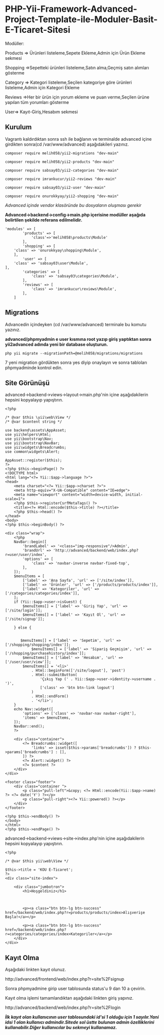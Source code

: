 # PHP-Yii-Framework-Advanced-Project-Template-ile-Moduler-Basit-E-Ticaret-Sitesi

Modüller:

Products => Ürünleri listeleme,Sepete Ekleme,Admin için Ürün Ekleme sekmesi

Shopping =>Sepetteki ürünleri listeleme,Satın alma,Geçmiş satın alımları gösterme

Category => Kategori listeleme,Seçilen kategoriye göre ürünleri listeleme,Admin için Kategori Ekleme

Reviews =>Her bir ürün için yorum ekleme ve puan verme,Seçilen ürüne yapılan tüm yorumları gösterme

User=> Kayıt-Giriş,Hesabım sekmesi

## Kurulum
Vagrantı kaldırdıktan sonra ssh ile bağlanın ve terminalde advanced içine girdikten sonra(cd /var/www/advanced) aşağıdakileri yazınız.

```
composer require melih058/yii2-migrations "dev-main"

composer require melih058/yii2-products "dev-main"

composer require sabsay03/yii2-categories "dev-main"

composer require imrankucur/yii2-reviews "dev-main"

composer require sabsay03/yii2-user "dev-main"

composer require onurokkyay/yii2-shopping "dev-main"
```



*Advanced içinde vendor klasöründe bu dosyaların oluşması gerekir*

**Advanced->backend->config->main.php içerisine modüller aşağıda belirtilen şekilde referans edilmelidir.**


```
'modules' => [
        'products' => [
            'class'=>'melih058\products\Module'
        ],
        'shopping' => [
    'class' => 'onurokkyay\shopping\Module',
    ],
        'user' => [
    'class' => 'sabsay03\user\Module',
],
        'categories' => [
            'class' => 'sabsay03\categories\Module',
        ],
        'reviews' => [
            'class' => 'imrankucur\reviews\Module',
        ],
    ]
```

## Migrations

Advancedin içindeyken (cd /var/www/advanced) terminale bu komutu yazınız.

**advanced/phpmyadmin e user kısmına root yazıp giriş yaptıktan sonra yii2advanced adında yeni bir database oluşturun.**

```
php yii migrate --migrationPath=@melih058/migrations/migrations
```
7 yeni migration gördükten sonra yes diyip onaylayın ve sonra tabloları phpmyadminde kontrol edin.

## Site Görünüşü

advanced->backend->views->layout->main.php'nin içine aşağıdakilerin hepsini kopyalayıp yapıştırın.

```
<?php

/* @var $this \yii\web\View */
/* @var $content string */

use backend\assets\AppAsset;
use yii\helpers\Html;
use yii\bootstrap\Nav;
use yii\bootstrap\NavBar;
use yii\widgets\Breadcrumbs;
use common\widgets\Alert;

AppAsset::register($this);
?>
<?php $this->beginPage() ?>
<!DOCTYPE html>
<html lang="<?= Yii::$app->language ?>">
<head>
    <meta charset="<?= Yii::$app->charset ?>">
    <meta http-equiv="X-UA-Compatible" content="IE=edge">
    <meta name="viewport" content="width=device-width, initial-scale=1">
    <?php $this->registerCsrfMetaTags() ?>
    <title><?= Html::encode($this->title) ?></title>
    <?php $this->head() ?>
</head>
<body>
<?php $this->beginBody() ?>

<div class="wrap">
    <?php
    NavBar::begin([
        'brandLabel' => '<class="img-responsive"/>Admin',
        'brandUrl' => 'http://advanced/backend/web/index.php?r=user/user/index',
        'options' => [
            'class' => 'navbar-inverse navbar-fixed-top',
        ],
    ]);
    $menuItems = [
        ['label' => 'Ana Sayfa', 'url' => ['/site/index']],
        ['label' => 'Ürünler', 'url' => ['/products/products/index']],
        ['label' => 'Kategoriler', 'url' => ['/categories/categories/index']],
    ];
    if (Yii::$app->user->isGuest) {
        $menuItems[] = ['label' => 'Giriş Yap', 'url' => ['/site/login']];
        $menuItems[] = ['label' => 'Kayıt Ol', 'url' => ['/site/signup']];

    } else {


       $menuItems[] = ['label' => 'Sepetim', 'url' => ['/shopping/shopping/index']];
            $menuItems[] = ['label' => 'Sipariş Geçmişim', 'url' => ['/shopping/purchasehistory/index']];
        $menuItems[] = ['label' => 'Hesabım', 'url' => ['/user/user/view']];
        $menuItems[] = '<li>'
            . Html::beginForm(['/site/logout'], 'post')
            . Html::submitButton(
                'Çıkış Yap (' . Yii::$app->user->identity->username . ')',
                ['class' => 'btn btn-link logout']
            )
            . Html::endForm()
            . '</li>';
    }
    echo Nav::widget([
        'options' => ['class' => 'navbar-nav navbar-right'],
        'items' => $menuItems,
    ]);
    NavBar::end();
    ?>

    <div class="container">
        <?= Breadcrumbs::widget([
            'links' => isset($this->params['breadcrumbs']) ? $this->params['breadcrumbs'] : [],
        ]) ?>
        <?= Alert::widget() ?>
        <?= $content ?>
    </div>
</div>

<footer class="footer">
    <div class="container ">
        <p class="pull-left">&copy; <?= Html::encode(Yii::$app->name) ?> <?= date('Y') ?></p>
        <p class="pull-right"><?= Yii::powered() ?></p>
    </div>
</footer>

<?php $this->endBody() ?>
</body>
</html>
<?php $this->endPage() ?>
```

advanced->backend->views->site->index.php'nin içine aşağıdakilerin hepsini kopyalayıp yapıştırın.

```
<?php

/* @var $this yii\web\View */

$this->title = 'KOU E-Ticaret';
?>
<div class="site-index">

    <div class="jumbotron">
        <h1>Hoşgeldiniz</h1>



        <p><a class="btn btn-lg btn-success" href=/backend/web/index.php?r=products/products/index>Alışverişe Başla!</a></p>

        <p><a class="btn btn-lg btn-success" href=/backend/web/index.php?r=categories/categories/index>Kategoriler</a></p>
    </div>
</div>

```



## Kayıt Olma
Aşağıdaki linkten kayıt olunuz.

http://advanced/frontend/web/index.php?r=site%2Fsignup

Sonra phpmyadmine girip user tablosunda status'u 9 dan 10 a çevirin. 

Kayıt olma işlemi tamamlandıktan aşağıdaki linkten giriş yapınız.

http://advanced/backend/web/index.php?r=site%2Flogin

***İlk kayıt olan kullanıcının user tablosundaki id'si 1 olduğu için 1 sayılır.Yani idsi 1 olan kullanıcı admindir.Sitede sol üstte bulunan admin özelliklerini kullanabilir.Diğer kullanıcılar bu sekmeyi kullanamaz.***

